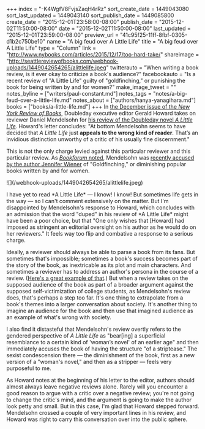 +++
index = "-K4WgfV8FvjsZaqH4rRz"
sort_create_date = 1449043080
sort_last_updated = 1449043140
sort_publish_date = 1449085800
create_date = "2015-12-01T23:58:00-08:00"
publish_date = "2015-12-02T11:50:00-08:00"
date = "2015-12-02T11:50:00-08:00"
last_updated = "2015-12-01T23:59:00-08:00"
preview_url = "41c95f25-11ff-8fbf-0305-d1b2c750be10"
name = "A big feud over A Little Life"
title = "A big feud over A Little Life"
type = "Column"
link = "http://www.nybooks.com/articles/2015/12/17/too-hard-take/"
shareimage = "http://seattlereviewofbooks.com/webhook-uploads/1449042654265/alittlelife.jpeg"
twitterauto = "When writing a book review, is it ever okay to criticize a book's audience?"
facebookauto = "Is a recent review of \"A Little Life\" guilty of \"goldfinching,\" or punishing the book for being written by and for women?"
make_image_tweet = ""
notes_byline = ["writers/paul-constant.md"]
notes_tags = "notes/a-big-feud-over-a-little-life.md"
notes_about = ["authors/hanya-yanagihara.md"]
books = ["books/a-little-life.md"]
+++
In [the December issue of the *New York Review of Books*](http://www.nybooks.com/articles/2015/12/17/too-hard-take/), Doubleday executive editor Gerald Howard takes on reviewer Daniel Mendelsohn for [his review of the Doubleday novel *A Little Life*](http://www.nybooks.com/articles/2015/12/03/striptease-among-pals/). Howard's letter concludes: "At bottom Mendelsohn seems to have decided that *A Little Life* just **appeals to the wrong kind of reader**. That’s an invidious distinction unworthy of a critic of his usually fine discernment." 

This is not the only charge levied against this particular reviewer and this particular review. As [*Bookforum* noted](http://blogs.bookforum.com/paper/2015/12/01/critic-vs-editor/), Mendelsohn was [recently accused by the author Jennifer Wiener](http://www.theguardian.com/commentisfree/2015/nov/24/good-books-women-readers-literary-critics-sexism) of "Goldfinching," or diminishing popular books written by and for women.

<p class="image-left">![](/webhook-uploads/1449042654265/alittlelife.jpeg)</p>I have yet to read *A Little Life* — I know! I know! But sometimes life gets in the way — so I can't comment extensively on the matter. But I'm disappointed by Mendelsohn's response to Howard, which concludes with an admission that the word "duped" in his review of *A Little Life* might have been a poor choice, but that "One only wishes that [Howard] had imposed as stringent an editorial oversight on his author as he would do on her reviewers." It feels way too flip and combative a response to a serious charge. 

Ideally, a reviewer should always be able to parse a book from its fans. But sometimes that's impossible; sometimes a book's success becomes part of the story of the book, as inextricable as its plot and main characters. And sometimes a reviewer has to address an author's persona in the course of a review. ([Here's a great example of that](http://seattlereviewofbooks.com/reviews/picking-wires-from-a-bowl-of-noodles/).) But when a review takes on the supposed audience of the book as part of a broader argument against the supposed self-victimization of college students, as Mendelsohn's review does, that's perhaps a step too far. It's one thing to extrapolate from a book's themes into a larger conversation about society. It's another thing to imagine an audience for the book and then use that imagined audience as an example of what's wrong with society.

I also find it distasteful that Mendelsohn's review overtly refers to the gendered perspective of *A Little Life* as "bear[ing] a superficial resemblance to a certain kind of 'woman’s novel' of an earlier age" and then immediately accuses the book of having the structure "of a striptease." The sexist condescension there — the diminishment of the book, first as a new version of a "woman's novel," and then as a stripper — feels very purposeful to me.

As Howard notes at the beginning of his letter to the editor, authors should almost always leave negative reviews alone. Rarely will you encounter a good reason to argue with a critic over a negative review; you're not going to change the critic's mind, and the argument is going to make the author look petty and small. But in this case, I'm glad that Howard stepped forward. Mendelsohn crossed a couple of very important lines in his review, and Howard was right to carry this conversation over into the public sphere.